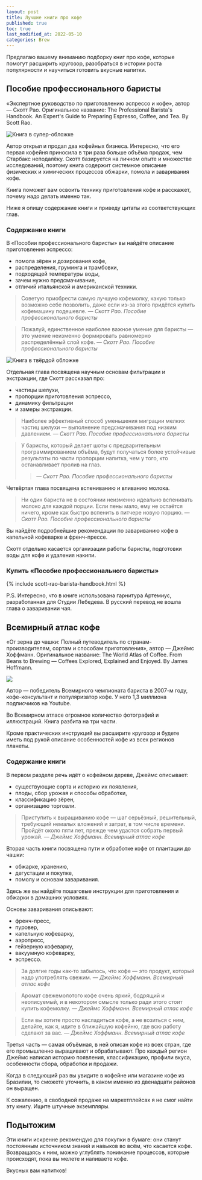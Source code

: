 ```yaml
---
layout: post
title: Лучшие книги про кофе
published: true
toc: true
last_modified_at: 2022-05-10
categories: Brew
---
```


Предлагаю вашему вниманию подборку книг про кофе, которые помогут расширить кругозор, 
разобраться в истории роста популярности и научиться готовить вкусные напитки.

## Пособие профессионального баристы

«Экспертное руководство по приготовлению эспрессо и кофе», автор — Скотт Рао. 
Оригинальное название: The Professional Barista's Handbook. An Expert's Guide to Preparing Espresso, Coffee, and Tea. By Scott Rao.

![Книга в супер-обложке](../../../images/scott-rao-barista-handbook-super.webp)

Автор открыл и продал два кофейных бизнеса.
Интересно, что его первая кофейня приносила в три раза больше объёма продаж, чем Старбакс неподалёку.
Скотт базируется на личном опыте и множестве исследований, поэтому книга содержит системное описание физических и химических процессов обжарки, помола и заваривания кофе.

Книга поможет вам освоить технику приготовления кофе и расскажет, почему надо делать именно так.

Ниже я опишу содержание книги и приведу цитаты из соответствующих глав.

### Содержание книги

В «Пособии профессионального баристы» вы найдёте описание приготовления эспрессо:
- помола зёрен и дозирования кофе, 
- распределения, груминга и трамбовки,
- подходящей температуры воды,
- зачем нужно предсмачивание,
- отличий итальянской и американской техники.

> Советую приобрести самую лучшую кофемолку, какую только возможно себе позволить, даже если из-за этого придётся купить кофемашину подешевле.
> _— Скотт Рао. Пособие профессионального баристы_

> Пожалуй, единственное наиболее важное умение для баристы — это умение неизменно формировать равномерно распределённый слой кофе.
> _— Скотт Рао. Пособие профессионального баристы_

![Книга в твёрдой обложке](../../../images/scott-rao-barista-handbook.webp)


Отдельная глава посвящена научным основам фильтрации и экстракции, где Скотт рассказал про:
- частицы шелухи,
- пропорции приготовления эспрессо,
- динамику фильтрации
- и замеры экстракции.

> Наиболее эффективный способ уменьшения миграции мелких частиц шелухи — выполнение предсмачивания под низким давлением.
> _— Скотт Рао. Пособие профессионального баристы_


> У баристы, который делает шоты с предварительным программированием объёма, будут получаться более устойчивые результаты по части пропорции напитка, чем у того, кто останавливает пролив на глаз.
> > _— Скотт Рао. Пособие профессионального баристы_

Четвёртая глава посвящена вспениванию и вливанию молока.

> Ни один бариста не в состоянии неизменно идеально вспенивать молоко для каждой порции.
> Если пены мало, ему не остаётся ничего, кроме как быстро вспенить в питчере новую порцию.
> _— Скотт Рао. Пособие профессионального баристы_

Вы найдёте подробнейшие рекомендации по завариванию кофе в капельной кофеварке и френч-прессе.

Скотт отдельно касается организации работы баристы, подготовки воды для кофе и удаления накипи.

### Купить «Пособие профессионального баристы»

{% include scott-rao-barista-handbook.html %}

P.S. Интересно, что в книге использована гарнитура Артемиус, разработанная для Студии Лебедева.
В русский перевод не вошла глава о заваривании чая.

## Всемирный атлас кофе

«От зерна до чашки: Полный путеводитель по странам-производителям, сортам и способам приготовления», автор — Джеймс Хоффманн.
Оригинальное название: The World Atlas of Coffee. From Beans to Brewing — Coffees Explored, Explained and Enjoyed. By James Hoffmann.

![](../../../images/james-hoffman-atlas.webp)

Автор — победитель Всемирного чемпионата бариста в 2007-м году, кофе-консультант и популяризатор кофе.
У него 1,3 миллиона подписчиков на Youtube.

Во Всемирном атласе огромное количество фотографий и иллюстраций. Книга разбита на три части.

Кроме практических инструкций вы расширите кругозор и будете иметь под рукой описание особенностей кофе из всех регионов планеты.

### Содержание книги

В первом разделе речь идёт о кофейном дереве, Джеймс описывает:
- существующие сорта и историю их появления,
- плоды, сбор урожая и способы обработки,
- классификацию зёрен,
- организацию торговли.

> Приступить к выращиванию кофе — шаг серьёзный, решительный, требующий немалых вложений и затрат, в том числе времени.
> Пройдёт около пяти лет, прежде чем удастся собрать первый урожай.
> _— Джеймс Хоффманн. Всемирный атлас кофе_

Вторая часть книги посвящена пути и обработке кофе от плантации до чашки:
- обжарке, хранению,
- дегустации и покупке,
- помолу и основам заваривания.

Здесь же вы найдёте пошаговые инструкции для приготовления и обжарки в домашних условиях.

Основы заваривания описывают:
- френч-пресс,
- пуровер,
- капельную кофеварку,
- аэропресс,
- гейзерную кофеварку,
- вакуумную кофеварку,
- эспрессо.

> За долгие годы как-то забылось, что кофе — это продукт, который надо употреблять свежим.
> _— Джеймс Хоффманн. Всемирный атлас кофе_


> Аромат свежемолотого кофе очень яркий, бодрящий и неописуемый, и в некотором смысле только ради этого стоит купить кофемолку.
> _— Джеймс Хоффманн. Всемирный атлас кофе_


> Если вы хотите просто насладиться кофе, а не возиться с ним, делайте, как я, идите в ближайшую кофейню, где всю работу сделают за вас.
> _— Джеймс Хоффманн. Всемирный атлас кофе_

Третья часть — самая объёмная, в ней описан кофе из всех стран, где его промышленно выращивают и обрабатывают.
Про каждый регион Джеймс написал историю появления, классификацию, профили вкуса, особенности сбора, обработки и продажи.

Когда в следующий раз вы увидите в кофейне или магазине кофе из Бразилии, то сможете уточнить, в каком именно из двенадцати районов он выращен.

К сожалению, в свободной продаже на маркетплейсах я не смог найти эту книгу. Ищите штучные экземпляры.

## Подытожим

Эти книги искренне рекомендую для покупки в бумаге: они станут постоянным источником знаний и навыков во всём, что касается кофе.
Возвращаясь к ним, можно углублять понимание процессов, которые происходят, пока вы мелете и наливаете кофе.

Вкусных вам напитков!